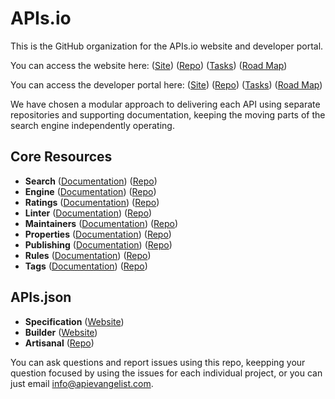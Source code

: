 # APIs.io
This is the GitHub organization for the APIs.io website and developer portal.

You can access the website here: ([Site](https://apis-io-site.apievangelist.com/)) ([Repo](https://github.com/api-search/web-site)) ([Tasks](https://github.com/api-search/web-site/issues?q=is%3Aissue+is%3Aopen+label%3Atasks)) ([Road Map](https://github.com/api-search/web-site/issues?q=is%3Aissue+is%3Aopen+label%3A%22road+map%22))

You can access the developer portal here: ([Site](https://apis-io-api.apievangelist.com/)) ([Repo](https://github.com/api-search/developer-portal)) ([Tasks](https://github.com/api-search/developer-portal/issues?q=is%3Aissue+is%3Aopen+label%3Atasks)) ([Road Map](https://github.com/api-search/developer-portal/issues?q=is%3Aissue+is%3Aopen+label%3A%22road+map%22))

We have chosen a modular approach to delivering each API using separate repositories and supporting documentation, keeping the moving parts of the search engine independently operating.

## Core Resources

- **Search** ([Documentation](https://apis-io-search-api.apievangelist.com)) ([Repo](https://github.com/api-search/search-api))
- **Engine** ([Documentation](apis-io-engine-api.apievangelist.com)) ([Repo](https://github.com/api-search/engine-api))
- **Ratings** ([Documentation](apis-io-ratings-api.apievangelist.com)) ([Repo](https://github.com/api-search/ratings-api))
- **Linter** ([Documentation](apis-io-linter-api.apievangelist.com)) ([Repo](https://github.com/api-search/linter-api))
- **Maintainers** ([Documentation](apis-io-maintainers-api.apievangelist.com)) ([Repo](https://github.com/api-search/maintainers-api))
- **Properties** ([Documentation](apis-io-properties-api.apievangelist.com)) ([Repo](https://github.com/api-search/properties-api))
- **Publishing** ([Documentation](apis-io-publishing-api.apievangelist.com)) ([Repo](https://github.com/api-search/publishing-api))
- **Rules** ([Documentation](apis-io-rules-api.apievangelist.com)) ([Repo](https://github.com/api-search/rules-api))
- **Tags** ([Documentation](apis-io-tags-api.apievangelist.com)) ([Repo](https://github.com/api-search/tags-api))

## APIs.json

- **Specification** ([Website](https://apisjson.org/))
- **Builder** ([Website]([https://apisjson.org/](http://builder.apisyaml.org/)))
- **Artisanal** ([Repo](https://github.com/api-search/artisanal))

You can ask questions and report issues using this repo, keepping your question focused by using the issues for each individual project, or you can just email [info@apievangelist.com](mailto:info@apievangelist.com).
